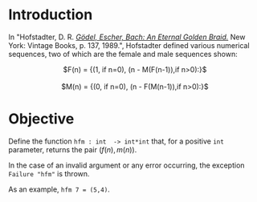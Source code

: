 <script>
MathJax = {
  loader: {load: ['input/asciimath', 'output/chtml']},
  asciimath: {
    delimiters: [['$','$'], ['`','`']]
  }
}
</script>

<script src="https://polyfill.io/v3/polyfill.min.js?features=es6"></script>
<script type="text/javascript" id="MathJax-script" async
  src="https://cdn.jsdelivr.net/npm/mathjax@3/es5/startup.js"></script>

# Introduction

In "Hofstadter, D. R. *[Gödel, Escher, Bach: An Eternal Golden Braid.](https://wikipedia.org/wiki/G%C3%B6del,_Escher,_Bach)* New York: Vintage Books, p. 137, 1989.",  Hofstadter defined various numerical sequences, two of which are the female and male sequences shown:


<center>$F(n) = {(1, if n=0), (n - M(F(n-1)),if n>0):}$</center>

<br />
<center>$M(n) = {(0, if n=0), (n - F(M(n-1)),if n>0):}$</center>

# Objective

Define the function `hfm : int  -> int*int` that, for a positive `int` parameter, returns the pair $(f(n), m(n))$.

In the case of an invalid argument or any error occurring, the exception `Failure "hfm"` is thrown.

As an example, `hfm 7 = (5,4)`.